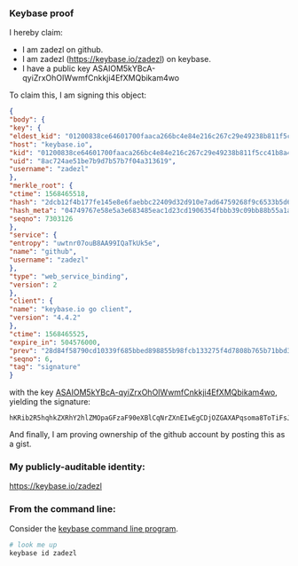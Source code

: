 ### Keybase proof

I hereby claim:

* I am zadezl on github.
* I am zadezl (https://keybase.io/zadezl) on keybase.
* I have a public key ASAIOM5kYBcA-qyiZrxOhOIWwmfCnkkji4EfXMQbikam4wo

To claim this, I am signing this object:

```json
{
"body": {
"key": {
"eldest_kid": "01200838ce64601700faaca266bc4e84e216c267c29e49238b811f5cc41b8a46a6e30a",
"host": "keybase.io",
"kid": "01200838ce64601700faaca266bc4e84e216c267c29e49238b811f5cc41b8a46a6e30a",
"uid": "8ac724ae51be7b9d7b57b7f04a313619",
"username": "zadezl"
},
"merkle_root": {
"ctime": 1568465518,
"hash": "2dcb12f4b177fe145e8e6faebbc22409d32d910e7ad64759268f9c6533b5d6c3ad0294c1e9868f94e1ac20d1c3b0e133db853b34a174f3ecd864f0562b956925",
"hash_meta": "04749767e58e5a3e683485eac1d23cd1906354fbbb39c09bb88b55a1a9e75f34",
"seqno": 7303126
},
"service": {
"entropy": "uwtnr07ouB8AA99IQaTkUk5e",
"name": "github",
"username": "zadezl"
},
"type": "web_service_binding",
"version": 2
},
"client": {
"name": "keybase.io go client",
"version": "4.4.2"
},
"ctime": 1568465525,
"expire_in": 504576000,
"prev": "28d84f58790cd10339f685bbed898855b98fcb133275f4d7808b765b71bbd3e9",
"seqno": 6,
"tag": "signature"
}
```

with the key [ASAIOM5kYBcA-qyiZrxOhOIWwmfCnkkji4EfXMQbikam4wo](https://keybase.io/zadezl), yielding the signature:

```
hKRib2R5hqhkZXRhY2hlZMOpaGFzaF90eXBlCqNrZXnEIwEgCDjOZGAXAPqsoma8ToTiFsJnwp5JI4uBH1zEG4pGpuMKp3BheWxvYWTESpcCBsQgKNhPWHkM0QM59oW77YmIVbmPyxMydfTXgIt2W3G70+nEIEoyZeEfxwJnoXAAO/FLMS52Ps0bRyd3jrWVcwSP6yKNAgHCo3NpZ8RAlck7j6V8P5aAV44iU8Yhwb8m4hNyEBO6tZ25VI/124P93Hr47F9HoSU6FRHTPytg/tB9dl7+4m1+Ixoo+DSbCqhzaWdfdHlwZSCkaGFzaIKkdHlwZQildmFsdWXEIF6HSpYDIpeACvdq0REewRK8Rrna7sS1nS/WMEq3UjQyo3RhZ80CAqd2ZXJzaW9uAQ==

```

And finally, I am proving ownership of the github account by posting this as a gist.

### My publicly-auditable identity:

https://keybase.io/zadezl

### From the command line:

Consider the [keybase command line program](https://keybase.io/download).

```bash
# look me up
keybase id zadezl
```
